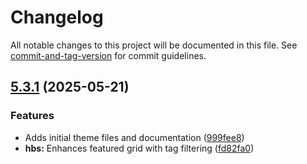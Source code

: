# Changelog

All notable changes to this project will be documented in this file. See [commit-and-tag-version](https://github.com/absolute-version/commit-and-tag-version) for commit guidelines.

## [5.3.1](https://github.com/The-Dave-Stack/aesto/compare/v5.3.0...v5.3.1) (2025-05-21)


### Features

* Adds initial theme files and documentation ([999fee8](https://github.com/The-Dave-Stack/aesto/commit/999fee8790d65f9207540ba015af7139001e87dd))
* **hbs:** Enhances featured grid with tag filtering ([fd82fa0](https://github.com/The-Dave-Stack/aesto/commit/fd82fa0e2eb400af398abf1087a3fd65aa58a366))
